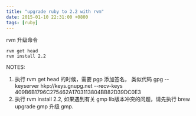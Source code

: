 ```yaml
---
title: "upgrade ruby to 2.2 with rvm"
date: 2015-01-10 22:31:00 +0800
tags: [ruby]
---
```


rvm 升级命令

```
rvm get head
rvm install 2.2
```

NOTES:  
1. 执行 rvm get head 的时候，需要 pgp 添加签名， 类似代码 gpg --keyserver hkp://keys.gnupg.net --recv-keys 409B6B1796C275462A1703113804BB82D39DC0E3  
2. 执行 rvm install 2.2, 如果遇到有关 gmp lib版本冲突的问题，请先执行 brew upgrade gmp 升级 gmp.
